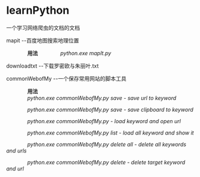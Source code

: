 # learnPython
一个学习网络爬虫的文档的文档

mapit --百度地图搜索<keyword>地理位置
        
&emsp;&emsp;&emsp;&emsp;**用法**
        &emsp;&emsp;&emsp;&emsp;*python.exe mapIt.py <keyword>*
        
downloadtxt --下载罗密欧与朱丽叶.txt

commonWebofMy --一个保存常用网站的脚本工具
        
&emsp;&emsp;&emsp;&emsp;**用法**    
&emsp;&emsp;&emsp;&emsp;*python.exe commonWebofMy.py save <keyword> <url>- save url to keyword*
        
&emsp;&emsp;&emsp;&emsp;*python.exe commonWebofMy.py save <keyword> - save clipboard to keyword*
        
&emsp;&emsp;&emsp;&emsp;*python.exe commonWebofMy.py <keyword> - load keyword and open url*
        
&emsp;&emsp;&emsp;&emsp;*python.exe commonWebofMy.py list - load all keyword and show it*
        
&emsp;&emsp;&emsp;&emsp;*python.exe commonWebofMy.py delete all - delete all keywords and urls*
        
&emsp;&emsp;&emsp;&emsp;*python.exe commonWebofMy.py delete <keyword> - delete target keyword and url*
